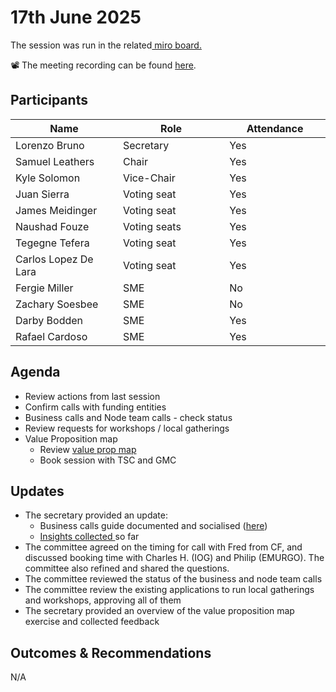 # 17th June 2025

The session was run in the related[ miro board.](https://miro.com/app/board/uXjVKro_lxs=/)&#x20;

📽️ The meeting recording can be found [here](https://drive.google.com/file/d/1zcltQHmr8kRSPvtngBxCbJ9x5390pyTR/view).

## Participants

<table><thead><tr><th width="213.19140625">Name</th><th width="212.27734375">Role</th><th width="185.14453125">Attendance</th></tr></thead><tbody><tr><td>Lorenzo Bruno</td><td>Secretary</td><td>Yes</td></tr><tr><td>Samuel Leathers</td><td>Chair</td><td>Yes</td></tr><tr><td>Kyle Solomon</td><td>Vice-Chair</td><td>Yes</td></tr><tr><td>Juan Sierra</td><td>Voting seat</td><td>Yes</td></tr><tr><td>James Meidinger</td><td>Voting seat</td><td>Yes</td></tr><tr><td>Naushad Fouze </td><td>Voting seats</td><td>Yes</td></tr><tr><td>Tegegne Tefera</td><td>Voting seat</td><td>Yes</td></tr><tr><td>Carlos Lopez De Lara</td><td>Voting seat</td><td>Yes</td></tr><tr><td>Fergie Miller</td><td>SME</td><td>No</td></tr><tr><td>Zachary Soesbee</td><td>SME</td><td>No</td></tr><tr><td>Darby Bodden</td><td>SME</td><td>Yes</td></tr><tr><td>Rafael Cardoso</td><td>SME</td><td>Yes</td></tr></tbody></table>

## Agenda

* Review actions from last session
* Confirm calls with funding entities
* Business calls and Node team calls - check status
* Review requests for workshops / local gatherings
* Value Proposition map
  * Review [value prop map](https://miro.com/app/board/uXjVIuLIKxE=/)
  * Book session with TSC and GMC

## Updates

* The secretary provided an update:
  * Business calls guide documented and socialised ([here](https://x.com/IntersectCPC/status/1934684152395153667))
  * [Insights collected ](https://productcommittee.docs.intersectmbo.org/committee-outcomes/2030-long-term-cardano-vision/insights-collected)so far
* The committee agreed on the timing for call with Fred from CF, and discussed booking time with Charles H. (IOG) and Philip (EMURGO). The committee also refined and shared the questions.
* The committee reviewed the status of the business and node team calls
* The committee review the existing applications to run local gatherings and workshops, approving all of them
* The secretary provided an overview of the value proposition map exercise and collected feedback&#x20;

## Outcomes & Recommendations

N/A
